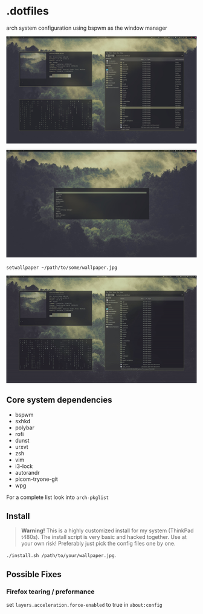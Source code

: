 # .dotfiles

arch system configuration using bspwm as the window manager

![Desktop Screenshot](https://github.com/mklan/dotfiles/blob/master/screenshots/desktop.jpg)

![Desktop Screenshot 2](https://github.com/mklan/dotfiles/blob/master/screenshots/rofi.jpg)

`setwallpaper ~/path/to/some/wallpaper.jpg`

![Theme switching](https://github.com/mklan/dotfiles/blob/master/screenshots/demo.gif)

## Core system dependencies

- bspwm
- sxhkd
- polybar
- rofi
- dunst
- urxvt
- zsh
- vim
- i3-lock
- autorandr
- picom-tryone-git
- wpg

For a complete list look into `arch-pkglist`

## Install

> **Warning!** This is a highly customized install for my system (ThinkPad t480s). The install script is very basic and hacked together. Use at your own risk! Preferably just pick the config files one by one.

`./install.sh /path/to/your/wallpaper.jpg`.

## Possible Fixes

### Firefox tearing / preformance

set `layers.acceleration.force-enabled` to true in `about:config`
